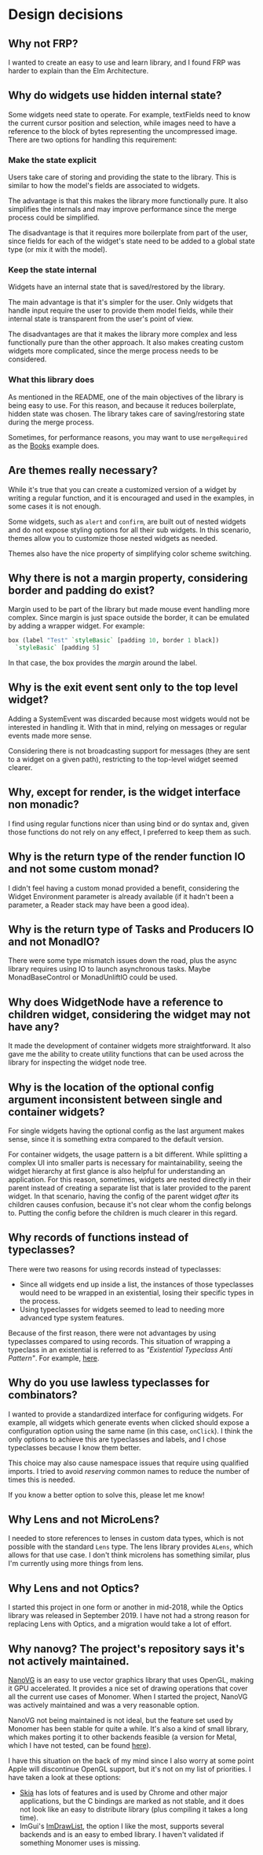 # Design decisions

## Why not FRP?

I wanted to create an easy to use and learn library, and I found FRP was harder
to explain than the Elm Architecture.

## Why do widgets use hidden internal state?

Some widgets need state to operate. For example, textFields need to know the
current cursor position and selection, while images need to have a reference to
the block of bytes representing the uncompressed image. There are two options
for handling this requirement:

### Make the state explicit

Users take care of storing and providing the state to the library. This is
similar to how the model's fields are associated to widgets.

The advantage is that this makes the library more functionally pure. It also
simplifies the internals and may improve performance since the merge process
could be simplified.

The disadvantage is that it requires more boilerplate from part of the user,
since fields for each of the widget's state need to be added to a global state
type (or mix it with the model).

### Keep the state internal

Widgets have an internal state that is saved/restored by the library.

The main advantage is that it's simpler for the user. Only widgets that handle
input require the user to provide them model fields, while their internal state
is transparent from the user's point of view.

The disadvantages are that it makes the library more complex and less
functionally pure than the other approach. It also makes creating custom widgets
more complicated, since the merge process needs to be considered.

### What this library does

As mentioned in the README, one of the main objectives of the library is being
easy to use. For this reason, and because it reduces boilerplate, hidden state
was chosen. The library takes care of saving/restoring state during the merge
process.

Sometimes, for performance reasons, you may want to use `mergeRequired` as the
[Books](examples/02-books.md#interesting-bits) example does.

## Are themes really necessary?

While it's true that you can create a customized version of a widget by writing
a regular function, and it is encouraged and used in the examples, in some cases
it is not enough.

Some widgets, such as `alert` and `confirm`, are built out of nested widgets and
do not expose styling options for all their sub widgets. In this scenario,
themes allow you to customize those nested widgets as needed.

Themes also have the nice property of simplifying color scheme switching.

## Why there is not a margin property, considering border and padding do exist?

Margin used to be part of the library but made mouse event handling more
complex. Since margin is just space outside the border, it can be emulated by
adding a wrapper widget. For example:

```haskell
box (label "Test" `styleBasic` [padding 10, border 1 black])
  `styleBasic` [padding 5]
```

In that case, the box provides the _margin_ around the label.

## Why is the exit event sent only to the top level widget?

Adding a SystemEvent was discarded because most widgets would not be interested
in handling it. With that in mind, relying on messages or regular events made
more sense.

Considering there is not broadcasting support for messages (they are sent to
a widget on a given path), restricting to the top-level widget seemed clearer.

## Why, except for render, is the widget interface non monadic?

I find using regular functions nicer than using bind or do syntax and, given
those functions do not rely on any effect, I preferred to keep them as such.

## Why is the return type of the render function IO and not some custom monad?

I didn't feel having a custom monad provided a benefit, considering the Widget
Environment parameter is already available (if it hadn't been a parameter, a
Reader stack may have been a good idea).

## Why is the return type of Tasks and Producers IO and not MonadIO?

There were some type mismatch issues down the road, plus the async library
requires using IO to launch asynchronous tasks. Maybe MonadBaseControl or
MonadUnliftIO could be used.

## Why does WidgetNode have a reference to children widget, considering the widget may not have any?

It made the development of container widgets more straightforward. It also gave
me the ability to create utility functions that can be used across the library
for inspecting the widget node tree.

## Why is the location of the optional config argument inconsistent between single and container widgets?

For single widgets having the optional config as the last argument makes sense,
since it is something extra compared to the default version.

For container widgets, the usage pattern is a bit different. While splitting a
complex UI into smaller parts is necessary for maintainability, seeing the
widget hierarchy at first glance is also helpful for understanding an
application. For this reason, sometimes, widgets are nested directly in their
parent instead of creating a separate list that is later provided to the parent
widget. In that scenario, having the config of the parent widget _after_ its
children causes confusion, because it's not clear whom the config belongs to.
Putting the config before the children is much clearer in this regard.

## Why records of functions instead of typeclasses?

There were two reasons for using records instead of typeclasses:

- Since all widgets end up inside a list, the instances of those typeclasses
  would need to be wrapped in an existential, losing their specific types in the
  process.
- Using typeclasses for widgets seemed to lead to needing more advanced type
  system features.

Because of the first reason, there were not advantages by using typeclasses
compared to using records. This situation of wrapping a typeclass in an
existential is referred to as _"Existential Typeclass Anti Pattern"_. For
example,
[here](https://web.archive.org/web/20201109041924/http://lukepalmer.wordpress.com/2010/01/24/haskell-antipattern-existential-typeclass/).

## Why do you use lawless typeclasses for combinators?

I wanted to provide a standardized interface for configuring widgets. For
example, all widgets which generate events when clicked should expose a
configuration option using the same name (in this case, `onClick`). I think the
only options to achieve this are typeclasses and labels, and I chose typeclasses
because I know them better.

This choice may also cause namespace issues that require using qualified
imports. I tried to avoid _reserving_ common names to reduce the number of times
this is needed.

If you know a better option to solve this, please let me know!

## Why Lens and not MicroLens?

I needed to store references to lenses in custom data types, which is not
possible with the standard `Lens` type. The lens library provides `ALens`, which
allows for that use case. I don't think microlens has something similar, plus
I'm currently using more things from lens.

## Why Lens and not Optics?

I started this project in one form or another in mid-2018, while the Optics
library was released in September 2019. I have not had a strong reason for
replacing Lens with Optics, and a migration would take a lot of effort.

## Why nanovg? The project's repository says it's not actively maintained.

[NanoVG](https://github.com/memononen/nanovg) is an easy to use vector graphics
library that uses OpenGL, making it GPU accelerated. It provides a nice set of
drawing operations that cover all the current use cases of Monomer. When I
started the project, NanoVG was actively maintained and was a very reasonable
option.

NanoVG not being maintained is not ideal, but the feature set used by Monomer
has been stable for quite a while. It's also a kind of small library, which
makes porting it to other backends feasible (a version for Metal, which I have
not tested, can be found [here](https://github.com/ollix/MetalNanoVG)).

I have this situation on the back of my mind since I also worry at some point
Apple will discontinue OpenGL support, but it's not on my list of priorities. I
have taken a look at these options:

- [Skia](https://skia.org) has lots of features and is used by Chrome and other
  major applications, but the C bindings are marked as not stable, and it does
  not look like an easy to distribute library (plus compiling it takes a long
  time).
- ImGui's [ImDrawList](https://github.com/ocornut/imgui/issues/1878), the option
  I like the most, supports several backends and is an easy to embed library. I
  haven't validated if something Monomer uses is missing.
